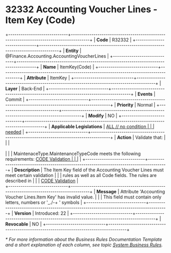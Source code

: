 ﻿---
erp.type: business-rule
erp.entity: Finance.Accounting.AccountingVoucherLines
---

# 32332 Accounting Voucher Lines - Item Key (Code) 
+-----------------------------+---------------------------------------------------------------------------------------+
| **Code**                    | R32332                                                                                |
+-----------------------------+---------------------------------------------------------------------------------------+
| **Entity**                  | @Finance.Accounting.AccountingVoucherLines                                            |
+-----------------------------+---------------------------------------------------------------------------------------+
| **Name**                    | ItemKey(Code)                                                                         |
+-----------------------------+---------------------------------------------------------------------------------------+
| **Attribute**               | ItemKey                                                                               |
+-----------------------------+---------------------------------------------------------------------------------------+
| **Layer**                   | Back-End                                                                              |
+-----------------------------+---------------------------------------------------------------------------------------+
| **Events**                  | Commit                                                                                |
+-----------------------------+---------------------------------------------------------------------------------------+
| **Priority**                | Normal                                                                                |
+-----------------------------+---------------------------------------------------------------------------------------+
| **Modify**                  | NO                                                                                    |
+-----------------------------+---------------------------------------------------------------------------------------+
| **Applicable Legislations** | [ALL // no condition                                                                  |
|                             | needed](xref:applicable-legislations)                                                 |
+-----------------------------+---------------------------------------------------------------------------------------+
| **Action**                  | Validate that:                                                                        |
|                             | <br/><br/>                                                                            |
|                             | MaintenaceType.MaintenanceTypeCode meets the following requirements: [CODE Validation |
|                             |](~/reference/common-business-rules/code-validation.md)                                |
+-----------------------------+---------------------------------------------------------------------------------------+
| **Description**             | The Item Key field of the Accounting Voucher Lines must meet certain validation       |
|                             | rules as well as all Code fields. The rules are described in                          |
|                             | [CODE Validation](~/reference/common-business-rules/code-validation.md)               |           
+-----------------------------+---------------------------------------------------------------------------------------+
| **Message**                 | Attribute 'Accounting Voucher Lines.Item Key' has invalid value.                      |
|                             | This field must contain only letters, numbers or '_./-+ '   symbols                   |
+-----------------------------+---------------------------------------------------------------------------------------+
| **Version**                 | Introduced: 22                                                                        |
+-----------------------------+---------------------------------------------------------------------------------------+
| **Revocable**               | NO                                                                                    |
+-----------------------------+---------------------------------------------------------------------------------------+

*\* For more information about the Business Rules Documentation Template and a short explanation of each column, see
topic [System Business Rules](../templates/template-description-system-business-rules.md).*
